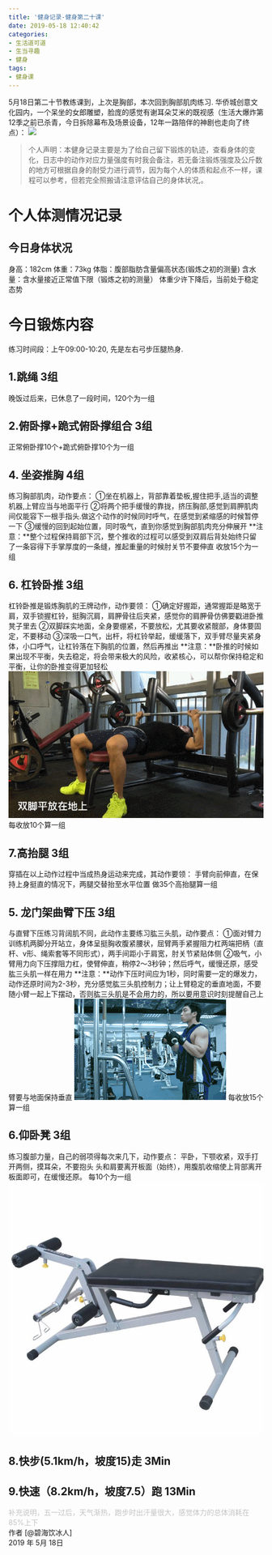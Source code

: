 ```yaml
---
title: '健身记录-健身第二十课'
date: 2019-05-18 12:40:42
categories:
- 生活道可道
- 生当寻趣
- 健身
tags:
- 健身课
---
```



5月18日第二十节教练课到，上次是胸部，本次回到胸部肌肉练习.
华侨城创意文化园内，一个呆坐的女郎雕塑，脸庞的感觉有谢耳朵艾米的既视感（生活大爆炸第12季之前已杀青，今日拆除幕布及场景设备，12年一路陪伴的神剧也走向了终点）：
![](https://raw.githubusercontent.com/liruixue/muqiaosite/master/images/life-gym/class120-home.jpg)
<!-- more -->
>个人声明：本健身记录主要是为了给自己留下锻炼的轨迹，查看身体的变化，日志中的动作对应力量强度有时我会备注，若无备注锻炼强度及公斤数的地方可根据自身的耐受力进行调节，因为每个人的体质和起点不一样，课程可以参考，但若完全照搬请注意评估自己的身体状况,。


#  个人体测情况记录
##  今日身体状况
身高：182cm
体重：73kg
体脂：腹部脂肪含量偏高状态(锻炼之初的测量)
含水量：含水量接近正常值下限（锻炼之初的测量）
体重少许下降后，当前处于稳定态势
#  今日锻炼内容
练习时间段：上午09:00-10:20, 先是左右弓步压腿热身.
##  1.跳绳   3组
晚饭过后来，已休息了一段时间，120个为一组
##  2.俯卧撑+跪式俯卧撑组合   3组
正常俯卧撑10个+跪式俯卧撑10个为一组
##  4. 坐姿推胸  4组
练习胸部肌肉，动作要点：
①坐在机器上，背部靠着垫板,握住把手,适当的调整机器,上臂应当与地面平行
②将两个把手缓慢的靠拢，挤压胸部,感觉到肩胛肌肉间仅能容下一根手指头.做这个动作的时候同时呼气，在感觉到紧缩感的时候暂停一下
③缓慢的回到起始位置，同时吸气，直到你感觉到胸部肌肉充分伸展开
**注意：**整个过程保持肩部下沉，整个推收的过程可以感受到双肩后背处始终只留了一条容得下手掌厚度的一条缝，推起重量的时候肘关节不要伸直
收放15个为一组
##  6. 杠铃卧推  3组
杠铃卧推是锻炼胸肌的王牌动作，动作要领：
①确定好握距，通常握距是略宽于肩，双手锁握杠铃，挺胸沉肩，肩胛骨往后夹紧，感觉你的肩胛骨仿佛要戳进卧推凳子里去
②双脚踩实地面，全身要绷紧，不要放松，尤其要收紧髋部，身体要固定，不要移动
③深吸一口气，出杆，将杠铃举起，缓缓落下，双手臂尽量夹紧身体，小口呼气，让杠铃落在下胸肌的位置，然后再推出
**注意：**卧推的时候如果出现不平衡，失去稳定，将会带来极大的风险，收紧核心，可以帮你保持稳定和平衡，让你的卧推变得更加轻松
![](https://raw.githubusercontent.com/liruixue/muqiaosite/master/images/life-gym/class16-gangling-wotui.gif)
每收放10个算一组
##  7.高抬腿   3组
穿插在以上动作过程中当成热身运动来完成，其动作要领：
手臂向前伸直，在保持上身挺直的情况下，两腿交替抬至水平位置
做35个高抬腿算一组
##  5. 龙门架曲臂下压 3组
与直臂下压练习背阔肌不同，此动作主要练习肱三头肌，动作要点：
①面对臂力训练机两脚分开站立，身体呈挺胸收腹紧腰状，屈臂两手紧握阻力杠两端把柄（直杆、v形、绳索套等不同形式），两手间距小于肩宽，肘关节紧贴体侧
②吸气，小臂用力向下压撑阻力杠，使臂伸直，稍停2～3秒钟；然后呼气，缓慢还原，感受肱三头肌一样在用力
**注意：**动作下压时间应为1秒，同时需要一定的爆发力，动作还原时间为2-3秒，充分感觉肱三头肌控制力；让上臂稳定的垂直地面，不要随小臂一起上下摆动，否则肱三头肌是不会用力的，所以要用意识时刻提醒自己上臂要与地面保持垂直
![](https://raw.githubusercontent.com/liruixue/muqiaosite/master/images/life-gym/class16-gongsan.gif)
每收放15个算一组
##  6.仰卧凳  3组
练习腹部力量，自己的弱项得每次来几下，动作要点：
平卧，下颚收紧，双手打开两侧，摸耳朵，不要抱头
头和肩要离开板面（始终），用腹肌收缩使上背部离开板面即可，在缓慢还原。
每10个为一组
![](https://raw.githubusercontent.com/liruixue/muqiaosite/master/images/life-gym/class2-yangwodeng.jpg)
##  8.快步(5.1km/h，坡度15)走          3Min
##  9.快速（8.2km/h，坡度7.5）跑          13Min

<font color=#c3c3c3>补充说明，五一过后，天气渐热，跑步时出汗量很大，感觉体力的总体消耗在85%上下</font>
</br>
作者 [@碧海饮冰人]    
2019 年 5月 18日    



